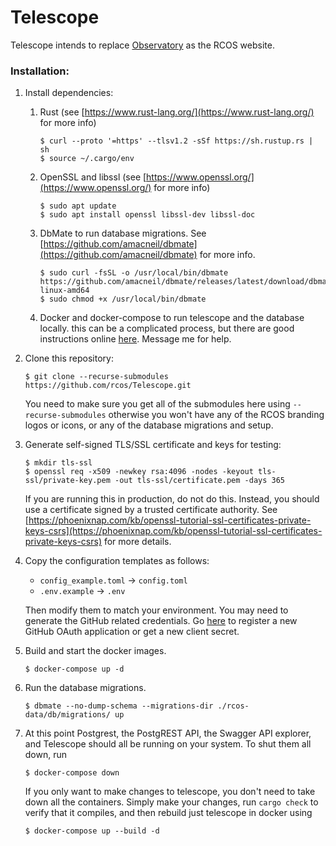 # Telescope
Telescope intends to replace [Observatory](https://github.com/rcos/observatory-server) 
as the RCOS website.

### Installation:
1. Install dependencies:
    1. Rust (see [https://www.rust-lang.org/](https://www.rust-lang.org/) for more info)
        ```shell
        $ curl --proto '=https' --tlsv1.2 -sSf https://sh.rustup.rs | sh
        $ source ~/.cargo/env
        ```
    2. OpenSSL and libssl (see [https://www.openssl.org/](https://www.openssl.org/) for more info)
        ```shell
        $ sudo apt update
        $ sudo apt install openssl libssl-dev libssl-doc
        ```
    3. DbMate to run database migrations. See [https://github.com/amacneil/dbmate](https://github.com/amacneil/dbmate) for more info.
        ```shell
        $ sudo curl -fsSL -o /usr/local/bin/dbmate https://github.com/amacneil/dbmate/releases/latest/download/dbmate-linux-amd64
        $ sudo chmod +x /usr/local/bin/dbmate
        ```
    4. Docker and docker-compose to run telescope and the database locally. 
       this can be a complicated process, but there are good instructions online 
       [here](https://docs.docker.com/get-docker/).
       Message me for help.
       
2. Clone this repository:
    ```shell script
    $ git clone --recurse-submodules https://github.com/rcos/Telescope.git
    ```
   You need to make sure you get all of the submodules here using 
   `--recurse-submodules` otherwise you won't have any of the RCOS branding
   logos or icons, or any of the database migrations and setup.
   
3. Generate self-signed TLS/SSL certificate and keys for testing: 
    ```shell script
    $ mkdir tls-ssl
    $ openssl req -x509 -newkey rsa:4096 -nodes -keyout tls-ssl/private-key.pem -out tls-ssl/certificate.pem -days 365
    ```
   If you are running this in production, do not do this. Instead, you should use
   a certificate signed by a trusted certificate authority. See 
   [https://phoenixnap.com/kb/openssl-tutorial-ssl-certificates-private-keys-csrs](https://phoenixnap.com/kb/openssl-tutorial-ssl-certificates-private-keys-csrs)
   for more details.
4. Copy the configuration templates as follows:
    - `config_example.toml` -> `config.toml`
    - `.env.example` -> `.env`
    
    Then modify them to match your environment. You may need to generate the 
    GitHub related credentials. Go [here](https://github.com/settings/applications/new)
    to register a new GitHub OAuth application or get a new client secret.
   
5. Build and start the docker images.
    ```shell
    $ docker-compose up -d 
    ```

6. Run the database migrations.
    ```shell
    $ dbmate --no-dump-schema --migrations-dir ./rcos-data/db/migrations/ up
    ```

7. At this point Postgrest, the PostgREST API, the Swagger API explorer, and 
   Telescope should all be running on your system. To shut them all down, run
   ```shell
   $ docker-compose down
   ```
   If you only want to make changes to telescope, you don't need to take down
   all the containers. Simply make your changes, run `cargo check` to verify 
   that it compiles, and then rebuild just telescope in docker using
   ```shell
   $ docker-compose up --build -d
   ```
